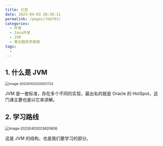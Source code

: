 ```yaml
---
title: 引言
date: 2023-04-03 20:30:11
permalink: /pages/7eb763/
categories:
  - 开发
  - Java开发
  - JVM
  - 黑马程序员视频
tags:
  - 
---
```

## 1. 什么是 JVM

<img src="https://notebook-img-1304596351.cos.ap-beijing.myqcloud.com/img/image-20230403203051723.png" alt="image-20230403203051723" style="zoom:75%;" />

JVM 是一套标准，存在多个不同的实现，最出名的就是 Oracle 的 HotSpot，这门课主要也是以它来讲解。

## 2. 学习路线

<img src="https://notebook-img-1304596351.cos.ap-beijing.myqcloud.com/img/image-20230403203620606.png" alt="image-20230403203620606" style="zoom:80%;" />

这是 JVM 的结构，也是我们要学习的部分。